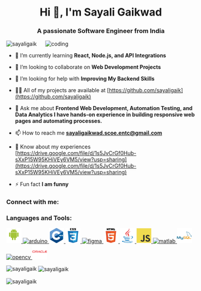 <h1 align="center">Hi 👋, I'm Sayali Gaikwad</h1>
<h3 align="center">A passionate Software Engineer from India</h3>

<img align="right" alt="coding" width="400" src="https://user-images.githubusercontent.com/55389276/140866485-8fb1c876-9a8f-4d6a-98dc-08c4981eaf70.gif">

<p align="left"> <img src="https://komarev.com/ghpvc/?username=sayaligaik&label=Profile%20views&color=0e75b6&style=flat" alt="sayaligaik" /> </p>

- 🌱 I’m currently learning **React, Node.js, and API Integrations**

- 👯 I’m looking to collaborate on **Web Development Projects**

- 🤝 I’m looking for help with **Improving My Backend Skills**

- 👨‍💻 All of my projects are available at [https://github.com/sayaligaik](https://github.com/sayaligaik)

- 💬 Ask me about **Frontend Web Development, Automation Testing, and Data Analytics I have hands-on experience in building responsive web pages and automating processes.**

- 📫 How to reach me **sayaligaikwad.scoe.entc@gmail.com**

- 📄 Know about my experiences [https://drive.google.com/file/d/1s5JvCrGf0Hub-sXxP15W95KHiVEy6VM5/view?usp=sharing](https://drive.google.com/file/d/1s5JvCrGf0Hub-sXxP15W95KHiVEy6VM5/view?usp=sharing)

- ⚡ Fun fact **I am funny**

<h3 align="left">Connect with me:</h3>
<p align="left">
</p>

<h3 align="left">Languages and Tools:</h3>
<p align="left"> <a href="https://developer.android.com" target="_blank" rel="noreferrer"> <img src="https://raw.githubusercontent.com/devicons/devicon/master/icons/android/android-original-wordmark.svg" alt="android" width="40" height="40"/> </a> <a href="https://www.arduino.cc/" target="_blank" rel="noreferrer"> <img src="https://cdn.worldvectorlogo.com/logos/arduino-1.svg" alt="arduino" width="40" height="40"/> </a> <a href="https://www.w3schools.com/cpp/" target="_blank" rel="noreferrer"> <img src="https://raw.githubusercontent.com/devicons/devicon/master/icons/cplusplus/cplusplus-original.svg" alt="cplusplus" width="40" height="40"/> </a> <a href="https://www.w3schools.com/css/" target="_blank" rel="noreferrer"> <img src="https://raw.githubusercontent.com/devicons/devicon/master/icons/css3/css3-original-wordmark.svg" alt="css3" width="40" height="40"/> </a> <a href="https://www.figma.com/" target="_blank" rel="noreferrer"> <img src="https://www.vectorlogo.zone/logos/figma/figma-icon.svg" alt="figma" width="40" height="40"/> </a> <a href="https://www.w3.org/html/" target="_blank" rel="noreferrer"> <img src="https://raw.githubusercontent.com/devicons/devicon/master/icons/html5/html5-original-wordmark.svg" alt="html5" width="40" height="40"/> </a> <a href="https://www.java.com" target="_blank" rel="noreferrer"> <img src="https://raw.githubusercontent.com/devicons/devicon/master/icons/java/java-original.svg" alt="java" width="40" height="40"/> </a> <a href="https://developer.mozilla.org/en-US/docs/Web/JavaScript" target="_blank" rel="noreferrer"> <img src="https://raw.githubusercontent.com/devicons/devicon/master/icons/javascript/javascript-original.svg" alt="javascript" width="40" height="40"/> </a> <a href="https://www.mathworks.com/" target="_blank" rel="noreferrer"> <img src="https://upload.wikimedia.org/wikipedia/commons/2/21/Matlab_Logo.png" alt="matlab" width="40" height="40"/> </a> <a href="https://www.mysql.com/" target="_blank" rel="noreferrer"> <img src="https://raw.githubusercontent.com/devicons/devicon/master/icons/mysql/mysql-original-wordmark.svg" alt="mysql" width="40" height="40"/> </a> <a href="https://opencv.org/" target="_blank" rel="noreferrer"> <img src="https://www.vectorlogo.zone/logos/opencv/opencv-icon.svg" alt="opencv" width="40" height="40"/> </a> <a href="https://www.oracle.com/" target="_blank" rel="noreferrer"> <img src="https://raw.githubusercontent.com/devicons/devicon/master/icons/oracle/oracle-original.svg" alt="oracle" width="40" height="40"/> </a> </p>

<p><img align="left" src="https://github-readme-stats.vercel.app/api/top-langs?username=sayaligaik&show_icons=true&locale=en&layout=compact" alt="sayaligaik" /></p>

<p>&nbsp;<img align="center" src="https://github-readme-stats.vercel.app/api?username=sayaligaik&show_icons=true&locale=en" alt="sayaligaik" /></p>

<p><img align="center" src="https://github-readme-streak-stats.herokuapp.com/?user=sayaligaik&" alt="sayaligaik" /></p>
